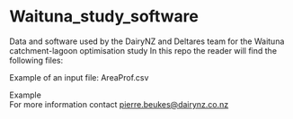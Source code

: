 # Waituna_study_software
Data and software used by the DairyNZ and Deltares team for the Waituna catchment-lagoon optimisation study
In this repo the reader will find the following files:

Example of an input file:
  AreaProf.csv
  
Example  
For more information contact pierre.beukes@dairynz.co.nz
